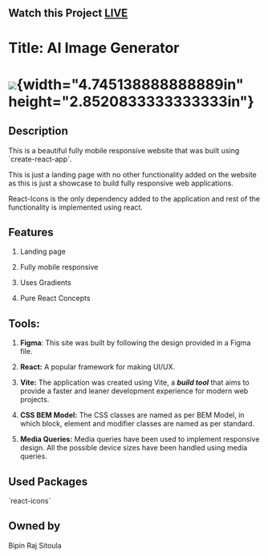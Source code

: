 ## Watch this Project [LIVE](https://gpt3-react-frontend-by-bipinsitoula.netlify.app/)

# **Title: AI Image Generator**

# ![](media/image1.gif){width="4.745138888888889in" height="2.8520833333333333in"}

## **Description**

This is a beautiful fully mobile responsive website that was built using
\`create-react-app\`.

This is just a landing page with no other functionality added on the
website as this is just a showcase to build fully responsive web
applications.

React-Icons is the only dependency added to the application and rest of
the functionality is implemented using react.

## Features

1.  Landing page

2.  Fully mobile responsive

3.  Uses Gradients

4.  Pure React Concepts

## Tools:

1.  **Figma**: This site was built by following the design provided in a
    Figma file.

2.  **React:** A popular framework for making UI/UX.

3.  **Vite:** The application was created using Vite, a ***build tool***
    that aims to provide a faster and leaner development experience for
    modern web projects.

4.  **CSS BEM Model:** The CSS classes are named as per BEM Model, in
    which block, element and modifier classes are named as per standard.

5.  **Media Queries:** Media queries have been used to implement
    responsive design. All the possible device sizes have been handled
    using media queries.

## **Used Packages**

\`react-icons\`

## **Owned by**

Bipin Raj Sitoula
